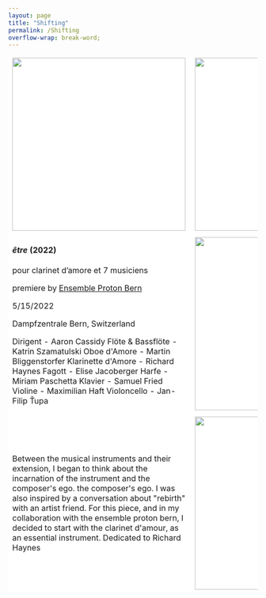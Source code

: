 ```yaml
---
layout: page
title: "Shifting"
permalink: /Shifting
overflow-wrap: break-word;
---
```


<table style="border:none;" width="350" bgcolor="#ffffff">
  <tbody style="border:none;">
    <tr style="border:none;">
      <td style="border:none;">
        <!-- 1 --><img src="https://github.com/kbys88/kbys88.github.io/assets/142012962/1fcf0552-b68e-42ad-a813-e7eb8f983e55" width="350" height="350" align="left"></td>
      <td style="border:none;">
        <!-- 2 --><img src="https://github.com/kbys88/kbys88.github.io/assets/142012962/1712d49f-1cce-47d9-b1bf-ab21e4d705d5" width="350" height="350" align="left"></td>
    </tr>
    <tr style="border:none;">
      <td style="border:none;" width="350" bgcolor="#ffffff">
          <!-- 3 -->
        <body><h4><i>être</i> (2022)</h4>
          <p>pour clarinet d’amore et 7 musiciens</p>
          <p>premiere by <a href="https://ensembleproton.ch/protonwerk/gewinner">Ensemble Proton Bern</a></p>
          <p>5/15/2022</p>
          <p>Dampfzentrale Bern, Switzerland</p>
        <p>
          Dirigent - Aaron Cassidy
          Flöte & Bassflöte - Katrin Szamatulski
          Oboe d'Amore - Martin Bliggenstorfer
          Klarinette d'Amore - Richard Haynes
          Fagott - Elise Jacoberger
          Harfe - Miriam Paschetta
          Klavier - Samuel Fried
          Violine - Maximilian Haft
          Violoncello - Jan-Filip Ťupa</p>
        </body>
      </td>
      <td style="border:none;" width="350" bgcolor="#ffffff">
               <!-- 4 --><img src="https://github.com/kbys88/kbys88.github.io/assets/142012962/b56a4d42-8168-4f2c-a2e6-579fa2da8f04" width="350" height="350" align="left"></td>
    </tr>
    <tr style="border:none;" width="300" bgcolor="#ffffff">
      <td style="border:none;" width="300" bgcolor="#ffffff">
        <!-- 5 -->
        <p>Between the musical instruments and their extension, I began to think about the incarnation of the instrument and the composer's ego.
the composer's ego. I was also inspired by a conversation about "rebirth" with an artist friend. For this piece, and in my collaboration with the ensemble proton bern, I decided to start with the clarinet d'amour, as an essential instrument.
Dedicated to Richard Haynes</p></td>
      <td style="border:none;" width="350" bgcolor="#ffffff">
        <!-- 6 --><img src="https://github.com/kbys88/kbys88.github.io/assets/142012962/a67fdf2c-e40e-4e68-9194-8ded846d9481" width="350" align="left"></td>
    </tr>
  </tbody>
</table>
